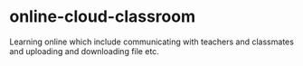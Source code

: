 # online-cloud-classroom
Learning online which include communicating with teachers and classmates and uploading and downloading file etc.

